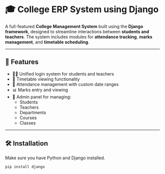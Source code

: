 # 🎓 College ERP System using Django

A full-featured **College Management System** built using the **Django framework**, designed to streamline interactions between **students and teachers**. The system includes modules for **attendance tracking**, **marks management**, and **timetable scheduling**.

---

## 🚀 Features

- 🧑‍🏫 Unified login system for students and teachers  
- 📅 Timetable viewing functionality  
- 📝 Attendance management with custom date ranges  
- 📊 Marks entry and viewing  
- 🔐 Admin panel for managing:
  - Students
  - Teachers
  - Departments
  - Courses
  - Classes

---

## 🛠 Installation

Make sure you have Python and Django installed.

```bash
pip install django
